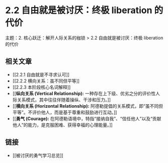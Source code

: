 # 2.2 自由就是被讨厌：终极 liberation 的代价

主题：2. 核心跃迁：解开人际关系的枷锁 > 2.2 自由就是被讨厌：终极 liberation 的代价

## 相关文章

- [[2.2.1 自由就是不寻求认可]]
- [[2.2.2 横向关系：虽不同但平等]]
- [[2.2.3 本阶段核心名词解释]]
- [[**纵向关系 (Vertical Relationship):** 一种存在上下级、优劣之分的评价性人际关系模式，其中往往伴随着操纵、干涉和压力。]]
- [[**横向关系 (Horizontal Relationship):** 阿德勒提倡的关系模式，即“虽不同但平等”。不评价他人，而是基于尊重和鼓励进行互动。]]
- [[**勇气 (Courage):** 在阿德勒语境中，特指“接纳自我”、“信任他人”以及“贡献他人”的能力，是克服困难、获得幸福的心理能量。]]

## 链接

- [[被讨厌的勇气学习总览]]
